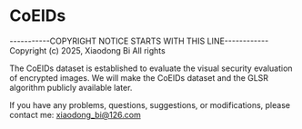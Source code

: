 # CoEIDs

-----------COPYRIGHT NOTICE STARTS WITH THIS LINE------------ Copyright (c) 2025, Xiaodong Bi All rights

The CoEIDs dataset is established to evaluate the visual security evaluation of encrypted images.
We will make the CoEIDs dataset and the GLSR algorithm publicly available later.

If you have any problems, questions, suggestions, or modifications, please contact me: xiaodong_bi@126.com
